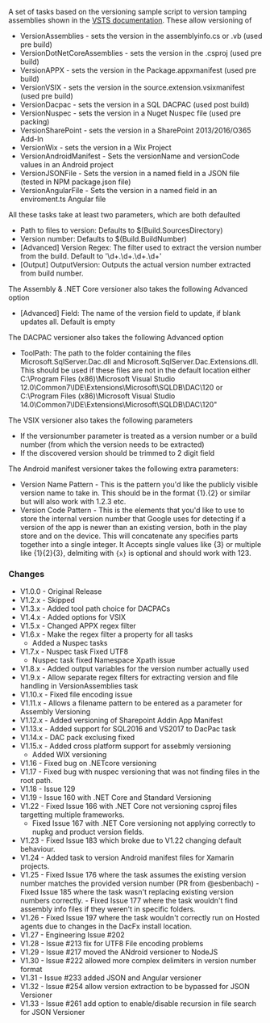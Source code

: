 
A set of tasks based on the versioning sample script to version tamping assemblies shown in the [VSTS documentation](https://msdn.microsoft.com/Library/vs/alm/Build/scripts/index
). These allow versioning of

* VersionAssemblies - sets the version in the assemblyinfo.cs or .vb (used pre build)
* VersionDotNetCoreAssemblies - sets the version in the .csproj (used pre build)
* VersionAPPX - sets the version in the Package.appxmanifest (used pre build)
* VersionVSIX - sets the version in the source.extension.vsixmanifest (used pre build)
* VersionDacpac - sets the version in a SQL DACPAC (used post build)
* VersionNuspec - sets the version in a Nuget Nuspec file (used pre packing)
* VersionSharePoint - sets the version in a SharePoint 2013/2016/O365 Add-In
* VersionWix - sets the version in a Wix Project
* VersionAndroidManifest - Sets the versionName and versionCode values in an Android project
* VersionJSONFile - Sets the version in a named field in a JSON file (tested in NPM package.json file)
* VersionAngularFile - Sets the version in a named field in an enviroment.ts Angular file

All these tasks take at least two parameters, which are both defaulted

* Path to files to version: Defaults to $(Build.SourcesDirectory)
* Version number: Defaults to $(Build.BuildNumber)
* [Advanced] Version Regex: The filter used to extract the version number from the build. Default to '\d+\.\d+\.\d+\.\d+'
* [Output] OutputVersion: Outputs the actual version number extracted from build number.

The Assembly & .NET Core versioner also takes the following Advanced option

* [Advanced] Field: The name of the version field to update, if blank updates all. Default is empty

The DACPAC versioner also takes the following Advanced option

* ToolPath: The path to the folder containing the files Microsoft.SqlServer.Dac.dll and Microsoft.SqlServer.Dac.Extensions.dll. This should be used if these files are not in the default location either C:\Program Files (x86)\Microsoft Visual Studio 12.0\Common7\IDE\Extensions\Microsoft\SQLDB\DAC\120 or C:\Program Files (x86)\Microsoft Visual Studio 14.0\Common7\IDE\Extensions\Microsoft\SQLDB\DAC\120"

The VSIX versioner also takes the following parameters

* If the versionumber parameter is treated as a version number or a build number (from which the version needs to be extracted)
* If the discovered version should be trimmed to 2 digit field

The Android manifest versioner takes the following extra parameters:

* Version Name Pattern - This is the pattern you'd like the publicly visible version name to take in. This should be in the format {1}.{2} or similar but will also work with 1.2.3 etc.
* Version Code Pattern - This is the elements that you'd like to use to store the internal version number that Google uses for detecting if a version of the app is newer than an existing version, both in the play store and on the device. This will concatenate any specifies parts together into a single integer. It Accepts single values like {3} or multiple like {1}{2}{3}, delmiting with `{x}` is optional and should work with 123.

### Changes

- V1.0.0 - Original Release
- V1.2.x - Skipped
- V1.3.x - Added tool path choice for DACPACs
- V1.4.x - Added options for VSIX
- V1.5.x - Changed APPX regex filter
- V1.6.x - Make the regex filter a property for all tasks
    - Added a Nuspec tasks
- V1.7.x - Nuspec task Fixed UTF8
    - Nuspec task fixed Namespace Xpath issue
- V1.8.x - Added output variables for the version number actually used
- V1.9.x - Allow separate regex filters for extracting version and file handling in VersionAssemblies task
- V1.10.x - Fixed file encoding issue
- V1.11.x - Allows a filename pattern to be entered as a parameter for Assembly Versioning
- V1.12.x - Added versioning of Sharepoint Addin App Manifest
- V1.13.x - Added support for SQL2016 and VS2017 to DacPac task
- V1.14.x - DAC pack exclusing fixed
- V1.15.x - Added cross platform support for assebmly versioning
    - Added WIX versioning
- V1.16   - Fixed bug on .NETcore versioning
- V1.17   - Fixed bug with nuspec versioning that was not finding files in the root path.
- V1.18   - Issue 129
- V1.19   - Issue 160 with .NET Core and Standard Versioning
- V1.22   - Fixed Issue 166 with .NET Core not versioning csproj files targetting multiple frameworks.
    - Fixed Issue 167 with .NET Core versioning not applying correctly to nupkg and product version fields.
- V1.23   - Fixed Issue 183 which broke due to V1.22 changing default behaviour.
- V1.24   - Added task to version Android manifest files for Xamarin projects.
- V1.25   - Fixed Issue 176 where the task assumes the existing version number matches the provided version number (PR from @esbenbach)
          - Fixed Issue 185 where the task wasn't replacing existing version numbers correctly.
          - Fixed Issue 177 where the task wouldn't find assembly info files if they weren't in specific folders.
- V1.26   - Fixed Issue 197 where the task wouldn't correctly run on Hosted agents due to changes in the DacFx install location.
- V1.27   - Engineering Issue #202
- V1.28   - Issue #213 fix for UTF8 File encoding problems 
- V1.29   - Issue #217 moved the ANdroid versioner to NodeJS
- V1.30   - Issue #222 allowed more complex delimiters in version number format
- V1.31   - Issue #233 added JSON and Angular versioner
- V1.32   - Issue #254 allow version extraction to be bypassed for JSON Versioner 
- V1.33   - Issue #261 add option to enable/disable recursion in file search for JSON Versioner 
